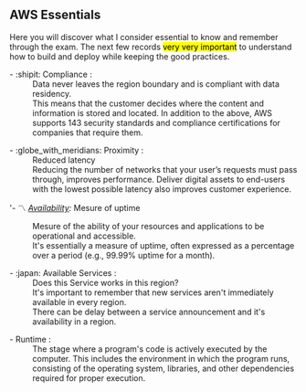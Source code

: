 ## AWS Essentials

Here you will discover what I consider essential to know and remember through the exam. The next few records <mark>very very important</mark> to understand how to build and deploy while keeping the good practices.
<dl>
<dt> - :shipit: Compliance : </dt><dd> Data never leaves the region boundary and is compliant with data residency.</dd> <dd>This means that the customer decides where the content and information is stored and located. 
  In addition to the above, AWS supports 143 security standards and compliance certifications for companies that require them.</dd>
</dl>

<dl>
<dt> - :globe_with_meridians: Proximity : </dt><dd> Reduced latency</dd>
<dd> Reducing the number of networks that your user’s requests must pass through, improves performance. Deliver digital assets to end-users with the lowest possible latency also improves customer experience.</dd>
</dl>


 '- :part_alternation_mark: *[Availability](./AWS-Availability.md):* Mesure of uptime</dd>
<dd>Mesure of the ability of your resources and applications to be operational and accessible.</dd>
<dd>It's essentially a measure of uptime, often expressed as a percentage over a period (e.g., 99.99% uptime for a month).</dd>


<dl>
<dt> - :japan: Available Services : <dt><dd>Does this Service works in this region?</dd>
<dd>It's important to remember that new services aren't immediately available in every region.</dd><dd>There can be delay between a service announcement and it's availability in a region.</dd>
</dl>

<dl>
<dt> - Runtime : </dt><dd>The stage where a program's code is actively executed by the computer. This includes the environment in which the program runs, consisting of the operating system, libraries, and other dependencies required for proper execution.</dd>
</dl>
